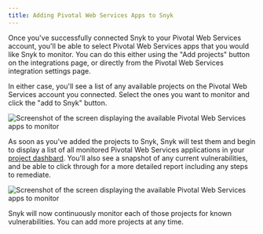 ```yaml
---
title: Adding Pivotal Web Services Apps to Snyk
---
```

Once you've successfully connected Snyk to your Pivotal Web Services account, you'll be able to select Pivotal Web Services apps that you would like Snyk to monitor. You can do this either using the "Add projects" button on the integrations page, or directly from the Pivotal Web Services integration settings page.

In either case, you'll see a list of any available projects on the Pivotal Web Services account you connected. Select the ones you want to monitor and click the "add to Snyk" button.

![Screenshot of the screen displaying the available Pivotal Web Services apps to monitor](https://res.cloudinary.com/snyk/image/upload/w_auto,c_scale,q_auto/v1497366215/serverless-docs/pivotal-web-services-apps-to-test.png)

As soon as you've added the projects to Snyk, Snyk will test them and begin to display a list of all monitored Pivotal Web Services applications in your [project dashbard](https://snyk.io/projects). You'll also see a snapshot of any current vulnerabilities, and be able to click through for a more detailed report including any steps to remediate.

![Screenshot of the screen displaying the available Pivotal Web Services apps to monitor](https://res.cloudinary.com/snyk/image/upload/w_auto,c_scale,q_auto/v1497366307/serverless-docs/pivotal-web-services-projects.png)

Snyk will now continuously monitor each of those projects for known vulnerabilities. You can add more projects at any time.
